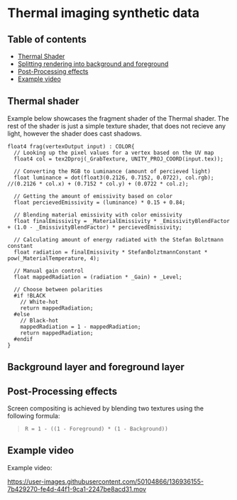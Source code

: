 # Thermal imaging synthetic data

## Table of contents

- [Thermal Shader](#Thermal-shader)
- [Splitting rendering into background and foreground](#Background-layer-and-foreground-layer)
- [Post-Processing effects](#Post-Processing-effects)
- [Example video](#Example-video)

## Thermal shader
Example below showcases the fragment shader of the Thermal shader. The rest of the shader is just a simple texture shader, that does not recieve any light, however the shader does cast shadows.

```SHADERLAB
float4 frag(vertexOutput input) : COLOR{
  // Looking up the pixel values for a vertex based on the UV map
  float4 col = tex2Dproj(_GrabTexture, UNITY_PROJ_COORD(input.tex));

  // Converting the RGB to Luminance (amount of percieved light)
  float luminance = dot(float3(0.2126, 0.7152, 0.0722), col.rgb); //(0.2126 * col.x) + (0.7152 * col.y) + (0.0722 * col.z);

  // Getting the amount of emissivity based on color
  float percievedEmissivity = (luminance) * 0.15 + 0.84;

  // Blending material emissivity with color emissivity
  float finalEmissivity = _MaterialEmissivity * _EmissivityBlendFactor + (1.0 - _EmissivityBlendFactor) * percievedEmissivity;
  
  // Calculating amount of energy radiated with the Stefan Bolztmann constant
  float radiation = finalEmissivity * StefanBolztmannConstant * pow(_MaterialTemperature, 4);

  // Manual gain control
  float mappedRadiation = (radiation * _Gain) + _Level;

  // Choose between polarities
  #if !BLACK
    // White-hot
    return mappedRadiation;
  #else
    // Black-hot
    mappedRadiation = 1 - mappedRadiation;
    return mappedRadiation;
  #endif
}
```
## Background layer and foreground layer

## Post-Processing effects

Screen compositing is achieved by blending two textures using the following formula:
>`R = 1 - ((1 - Foreground) * (1 - Background))`

## Example video

Example video:

https://user-images.githubusercontent.com/50104866/136936155-7b429270-fe4d-44f1-9ca1-2247be8acd31.mov


